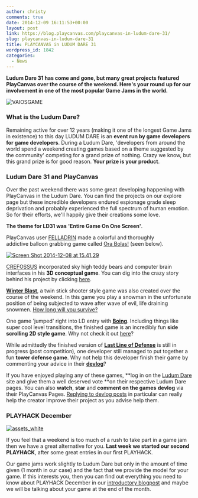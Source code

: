 ```yaml
---
author: christy
comments: true
date: 2014-12-09 16:11:53+00:00
layout: post
link: https://blog.playcanvas.com/playcanvas-in-ludum-dare-31/
slug: playcanvas-in-ludum-dare-31
title: PLAYCANVAS in LUDUM DARE 31
wordpress_id: 1842
categories:
  - News
---
```


**Ludum Dare 31 has come and gone, but many great projects featured PlayCanvas over the course of the weekend. Here's your round up for our involvement in one of the most popular Game Jams in the world.**

![VAIOSGAME](https://blog.playcanvas.com/wp-content/uploads/2014/12/VAIOSGAME.png)

### **What is the Ludum Dare?**

Remaining active for over 12 years (making it one of the longest Game Jams in existence) to this day LUDUM DARE is an **event run by game developers for game developers**. During a Ludum Dare, 'developers from around the world spend a weekend creating games based on a theme suggested by the community' competing for a grand prize of nothing. Crazy we know, but this grand prize is for good reason. **Your prize is your product**.

### **Ludum Dare 31 and PlayCanvas**

Over the past weekend there was some great developing happening with PlayCanvas in the Ludum Dare. You can find the projects on our explore page but these incredible developers endured espionage grade sleep deprivation and probably experienced the full spectrum of human emotion. So for their efforts, we'll happily give their creations some love.

**The theme for LD31 was** **'Entire Game On One Screen'**.

PlayCanvas user [FELLADRIN](https://playcanvas.com/felladrin) made a colorful and thoroughly addictive balloon grabbing game called [Ora Bolas!](http://apps.playcanvas.com/felladrin/ludum-dare-31/Ora%20Bolas!) (seen below).

[![Screen Shot 2014-12-08 at 15.41.29](https://blog.playcanvas.com/wp-content/uploads/2014/12/Screen-Shot-2014-12-08-at-15.41.29.png)](http://apps.playcanvas.com/felladrin/ludum-dare-31/Ora%20Bolas!)

[CREFOSSUS](https://playcanvas.com/crefossus) incorporated sky high teddy bears and computer brain interfaces in his **3D conceptual game**. You can dig into the crazy story behind his project by clicking [here](http://apps.playcanvas.com/crefossus/psi/Alpha002).

**[Winter Blast](http://apps.playcanvas.com/vaios/ld31/winterblast)**, a twin stick shooter style game was also created over the course of the weekend. In this game you play a snowman in the unfortunate position of being subjected to wave after wave of evil, life draining snowmen. [How long will you survive?](http://apps.playcanvas.com/vaios/ld31/winterblast)

One game 'jumped' right into LD entry with [**Boing**](http://apps.playcanvas.com/dave/onescreen/boing). Including things like super cool level transitions, the finished game is an incredibly fun **side scrolling 2D style game**. Why not check it out [here](http://apps.playcanvas.com/dave/onescreen/boing)?

While admittedly the finished version of **[Last Line of Defense](http://apps.playcanvas.com/will/onescreen/lastlineofdefense)** is still in progress (post competition), one developer still managed to put together a fun **tower defense game**. Why not help this developer finish their game by commenting your advice in their **[devlog](https://playcanvas.com/will/onescreen)**?

If you have enjoyed playing any of these games, **log in on the [Ludum Dare](https://ludumdare.com//) site and give them a well deserved vote **on their respective Ludum Dare pages. You can also **watch**, **star** and **comment on the games** **devlog** via their PlayCanvas Pages. [Replying to devlog posts](http://blog.playcanvas.com/the-devlog-playcanvas-community-feature/) in particular can really help the creator improve their project as you advise help them.

### PLAYHACK December

[![assets_white](https://blog.playcanvas.com/wp-content/uploads/2014/12/assets_white1.jpg)](http://blog.playcanvas.com/wp-content/uploads/2014/12/assets_white1.jpg)

If you feel that a weekend is too much of a rush to take part in a game jam then we have a great alternative for you. **Last week we started our second PLAYHACK**, after some great entries in our first PLAYHACK.

Our game jams work slightly to Ludum Dare but only in the amount of time given (1 month in our case) and the fact that we provide the model for your game. If this interests you, then you can find out everything you need to know about PLAYHACK December in our [introductory blogpost](http://blog.playcanvas.com/playhack-december-jolly-santa/) and maybe we will be talking about your game at the end of the month.
